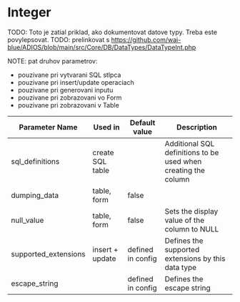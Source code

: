# Integer

TODO: Toto je zatial priklad, ako dokumentovat datove typy. Treba este povylepsovat.
TODO: prelinkovat s https://github.com/wai-blue/ADIOS/blob/main/src/Core/DB/DataTypes/DataTypeInt.php

NOTE: pat druhov parametrov:
  * pouzivane pri vytvarani SQL stlpca
  * pouzivane pri insert/update operaciach
  * pouzivane pri generovani inputu
  * pouzivane pri zobrazovani vo Form
  * pouzivane pri zobrazovani v Table

| Parameter Name | Used in | Default value | Description |
| --------------- | ---------------- | ----------------- | -------------------------------------------------------------------------------|
| sql_definitions | create SQL table | | Additional SQL definitions to be used when creating the column |
| dumping_data | table, form | false | |
| null_value | table, form | false | Sets the display value of the column to NULL |
| supported_extensions | insert + update | defined in config | Defines the supported extensions by this data type |
| escape_string | | defined in config | Defines the escape string |
